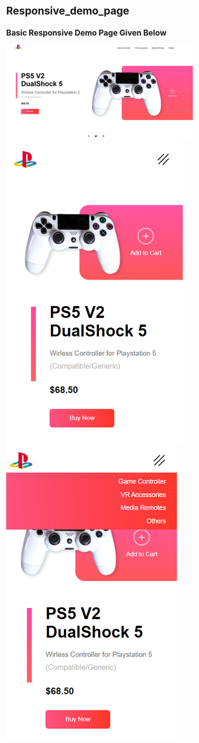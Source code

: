 # Responsive_demo_page

## Basic Responsive Demo Page Given Below

![](images/window_size.PNG)
![](images/mobie_size.PNG)
![](images/mobile_size_menu.PNG)
